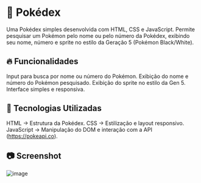 # 🎴 Pokédex

Uma Pokédex simples desenvolvida com HTML, CSS e JavaScript. Permite pesquisar um Pokémon pelo nome ou pelo número da Pokédex, exibindo seu nome, número e sprite no estilo da Geração 5 (Pokémon Black/White).

## 🔥 Funcionalidades
Input para busca por nome ou número do Pokémon.
Exibição do nome e número do Pokémon pesquisado.
Exibição do sprite no estilo da Gen 5.
Interface simples e responsiva.

## 🚀 Tecnologias Utilizadas
HTML → Estrutura da Pokédex.
CSS → Estilização e layout responsivo.
JavaScript → Manipulação do DOM e interação com a API (https://pokeapi.co).

## 📷 Screenshot
![image](https://github.com/user-attachments/assets/5170ce9e-759a-48af-ae9a-ae85947267b0)

